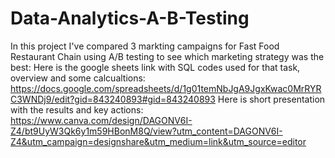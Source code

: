# Data-Analytics-A-B-Testing
In this project I've compared 3 markting campaigns for Fast Food Restaurant Chain using A/B testing to see which marketing strategy was the best:
Here is the google sheets link with SQL codes used for that task, overview and some calcualtions: 
https://docs.google.com/spreadsheets/d/1g01temNbJgA9JgxKwac0MrRYRC3WNDj9/edit?gid=843240893#gid=843240893
Here is short presentation with the results and key actions:
https://www.canva.com/design/DAGONV6I-Z4/bt9UyW3Qk6y1m59HBonM8Q/view?utm_content=DAGONV6I-Z4&utm_campaign=designshare&utm_medium=link&utm_source=editor
